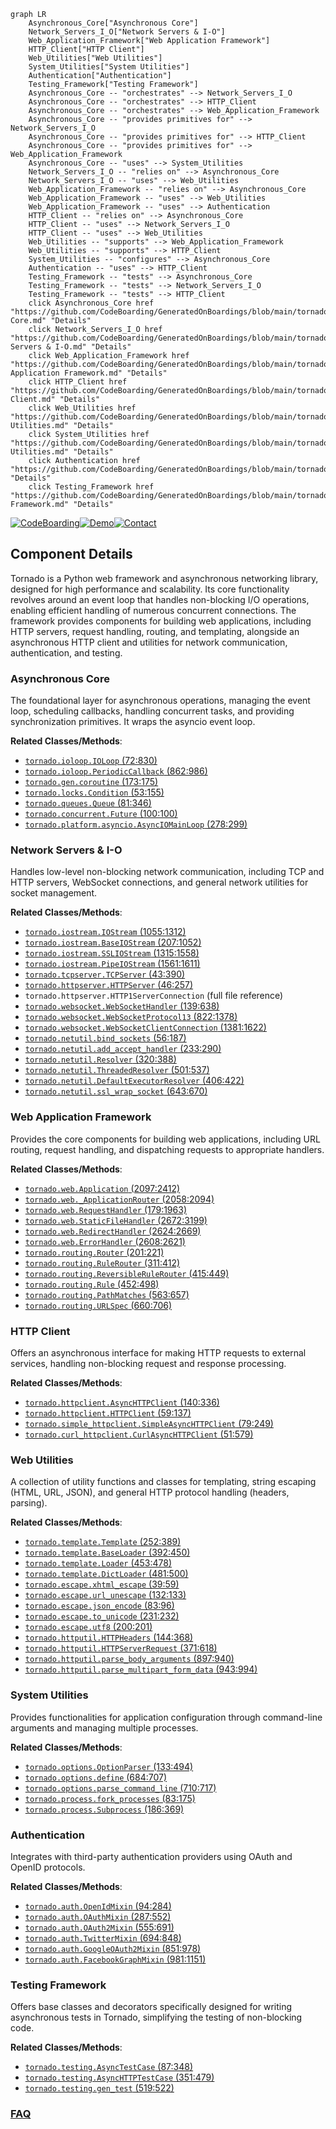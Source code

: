 ```mermaid
graph LR
    Asynchronous_Core["Asynchronous Core"]
    Network_Servers_I_O["Network Servers & I-O"]
    Web_Application_Framework["Web Application Framework"]
    HTTP_Client["HTTP Client"]
    Web_Utilities["Web Utilities"]
    System_Utilities["System Utilities"]
    Authentication["Authentication"]
    Testing_Framework["Testing Framework"]
    Asynchronous_Core -- "orchestrates" --> Network_Servers_I_O
    Asynchronous_Core -- "orchestrates" --> HTTP_Client
    Asynchronous_Core -- "orchestrates" --> Web_Application_Framework
    Asynchronous_Core -- "provides primitives for" --> Network_Servers_I_O
    Asynchronous_Core -- "provides primitives for" --> HTTP_Client
    Asynchronous_Core -- "provides primitives for" --> Web_Application_Framework
    Asynchronous_Core -- "uses" --> System_Utilities
    Network_Servers_I_O -- "relies on" --> Asynchronous_Core
    Network_Servers_I_O -- "uses" --> Web_Utilities
    Web_Application_Framework -- "relies on" --> Asynchronous_Core
    Web_Application_Framework -- "uses" --> Web_Utilities
    Web_Application_Framework -- "uses" --> Authentication
    HTTP_Client -- "relies on" --> Asynchronous_Core
    HTTP_Client -- "uses" --> Network_Servers_I_O
    HTTP_Client -- "uses" --> Web_Utilities
    Web_Utilities -- "supports" --> Web_Application_Framework
    Web_Utilities -- "supports" --> HTTP_Client
    System_Utilities -- "configures" --> Asynchronous_Core
    Authentication -- "uses" --> HTTP_Client
    Testing_Framework -- "tests" --> Asynchronous_Core
    Testing_Framework -- "tests" --> Network_Servers_I_O
    Testing_Framework -- "tests" --> HTTP_Client
    click Asynchronous_Core href "https://github.com/CodeBoarding/GeneratedOnBoardings/blob/main/tornado/Asynchronous Core.md" "Details"
    click Network_Servers_I_O href "https://github.com/CodeBoarding/GeneratedOnBoardings/blob/main/tornado/Network Servers & I-O.md" "Details"
    click Web_Application_Framework href "https://github.com/CodeBoarding/GeneratedOnBoardings/blob/main/tornado/Web Application Framework.md" "Details"
    click HTTP_Client href "https://github.com/CodeBoarding/GeneratedOnBoardings/blob/main/tornado/HTTP Client.md" "Details"
    click Web_Utilities href "https://github.com/CodeBoarding/GeneratedOnBoardings/blob/main/tornado/Web Utilities.md" "Details"
    click System_Utilities href "https://github.com/CodeBoarding/GeneratedOnBoardings/blob/main/tornado/System Utilities.md" "Details"
    click Authentication href "https://github.com/CodeBoarding/GeneratedOnBoardings/blob/main/tornado/Authentication.md" "Details"
    click Testing_Framework href "https://github.com/CodeBoarding/GeneratedOnBoardings/blob/main/tornado/Testing Framework.md" "Details"
```
[![CodeBoarding](https://img.shields.io/badge/Generated%20by-CodeBoarding-9cf?style=flat-square)](https://github.com/CodeBoarding/GeneratedOnBoardings)[![Demo](https://img.shields.io/badge/Try%20our-Demo-blue?style=flat-square)](https://www.codeboarding.org/demo)[![Contact](https://img.shields.io/badge/Contact%20us%20-%20contact@codeboarding.org-lightgrey?style=flat-square)](mailto:contact@codeboarding.org)

## Component Details

Tornado is a Python web framework and asynchronous networking library, designed for high performance and scalability. Its core functionality revolves around an event loop that handles non-blocking I/O operations, enabling efficient handling of numerous concurrent connections. The framework provides components for building web applications, including HTTP servers, request handling, routing, and templating, alongside an asynchronous HTTP client and utilities for network communication, authentication, and testing.

### Asynchronous Core
The foundational layer for asynchronous operations, managing the event loop, scheduling callbacks, handling concurrent tasks, and providing synchronization primitives. It wraps the asyncio event loop.


**Related Classes/Methods**:

- <a href="https://github.com/tornadoweb/tornado/blob/master/tornado/ioloop.py#L72-L830" target="_blank" rel="noopener noreferrer">`tornado.ioloop.IOLoop` (72:830)</a>
- <a href="https://github.com/tornadoweb/tornado/blob/master/tornado/ioloop.py#L862-L986" target="_blank" rel="noopener noreferrer">`tornado.ioloop.PeriodicCallback` (862:986)</a>
- <a href="https://github.com/tornadoweb/tornado/blob/master/tornado/gen.py#L173-L175" target="_blank" rel="noopener noreferrer">`tornado.gen.coroutine` (173:175)</a>
- <a href="https://github.com/tornadoweb/tornado/blob/master/tornado/locks.py#L53-L155" target="_blank" rel="noopener noreferrer">`tornado.locks.Condition` (53:155)</a>
- <a href="https://github.com/tornadoweb/tornado/blob/master/tornado/queues.py#L81-L346" target="_blank" rel="noopener noreferrer">`tornado.queues.Queue` (81:346)</a>
- <a href="https://github.com/tornadoweb/tornado/blob/master/tornado/concurrent.py#L100-L100" target="_blank" rel="noopener noreferrer">`tornado.concurrent.Future` (100:100)</a>
- <a href="https://github.com/tornadoweb/tornado/blob/master/tornado/platform/asyncio.py#L278-L299" target="_blank" rel="noopener noreferrer">`tornado.platform.asyncio.AsyncIOMainLoop` (278:299)</a>


### Network Servers & I-O
Handles low-level non-blocking network communication, including TCP and HTTP servers, WebSocket connections, and general network utilities for socket management.


**Related Classes/Methods**:

- <a href="https://github.com/tornadoweb/tornado/blob/master/tornado/iostream.py#L1055-L1312" target="_blank" rel="noopener noreferrer">`tornado.iostream.IOStream` (1055:1312)</a>
- <a href="https://github.com/tornadoweb/tornado/blob/master/tornado/iostream.py#L207-L1052" target="_blank" rel="noopener noreferrer">`tornado.iostream.BaseIOStream` (207:1052)</a>
- <a href="https://github.com/tornadoweb/tornado/blob/master/tornado/iostream.py#L1315-L1558" target="_blank" rel="noopener noreferrer">`tornado.iostream.SSLIOStream` (1315:1558)</a>
- <a href="https://github.com/tornadoweb/tornado/blob/master/tornado/iostream.py#L1561-L1611" target="_blank" rel="noopener noreferrer">`tornado.iostream.PipeIOStream` (1561:1611)</a>
- <a href="https://github.com/tornadoweb/tornado/blob/master/tornado/tcpserver.py#L43-L390" target="_blank" rel="noopener noreferrer">`tornado.tcpserver.TCPServer` (43:390)</a>
- <a href="https://github.com/tornadoweb/tornado/blob/master/tornado/httpserver.py#L46-L257" target="_blank" rel="noopener noreferrer">`tornado.httpserver.HTTPServer` (46:257)</a>
- `tornado.httpserver.HTTP1ServerConnection` (full file reference)
- <a href="https://github.com/tornadoweb/tornado/blob/master/tornado/websocket.py#L139-L638" target="_blank" rel="noopener noreferrer">`tornado.websocket.WebSocketHandler` (139:638)</a>
- <a href="https://github.com/tornadoweb/tornado/blob/master/tornado/websocket.py#L822-L1378" target="_blank" rel="noopener noreferrer">`tornado.websocket.WebSocketProtocol13` (822:1378)</a>
- <a href="https://github.com/tornadoweb/tornado/blob/master/tornado/websocket.py#L1381-L1622" target="_blank" rel="noopener noreferrer">`tornado.websocket.WebSocketClientConnection` (1381:1622)</a>
- <a href="https://github.com/tornadoweb/tornado/blob/master/tornado/netutil.py#L56-L187" target="_blank" rel="noopener noreferrer">`tornado.netutil.bind_sockets` (56:187)</a>
- <a href="https://github.com/tornadoweb/tornado/blob/master/tornado/netutil.py#L233-L290" target="_blank" rel="noopener noreferrer">`tornado.netutil.add_accept_handler` (233:290)</a>
- <a href="https://github.com/tornadoweb/tornado/blob/master/tornado/netutil.py#L320-L388" target="_blank" rel="noopener noreferrer">`tornado.netutil.Resolver` (320:388)</a>
- <a href="https://github.com/tornadoweb/tornado/blob/master/tornado/netutil.py#L501-L537" target="_blank" rel="noopener noreferrer">`tornado.netutil.ThreadedResolver` (501:537)</a>
- <a href="https://github.com/tornadoweb/tornado/blob/master/tornado/netutil.py#L406-L422" target="_blank" rel="noopener noreferrer">`tornado.netutil.DefaultExecutorResolver` (406:422)</a>
- <a href="https://github.com/tornadoweb/tornado/blob/master/tornado/netutil.py#L643-L670" target="_blank" rel="noopener noreferrer">`tornado.netutil.ssl_wrap_socket` (643:670)</a>


### Web Application Framework
Provides the core components for building web applications, including URL routing, request handling, and dispatching requests to appropriate handlers.


**Related Classes/Methods**:

- <a href="https://github.com/tornadoweb/tornado/blob/master/tornado/web.py#L2097-L2412" target="_blank" rel="noopener noreferrer">`tornado.web.Application` (2097:2412)</a>
- <a href="https://github.com/tornadoweb/tornado/blob/master/tornado/web.py#L2058-L2094" target="_blank" rel="noopener noreferrer">`tornado.web._ApplicationRouter` (2058:2094)</a>
- <a href="https://github.com/tornadoweb/tornado/blob/master/tornado/web.py#L179-L1963" target="_blank" rel="noopener noreferrer">`tornado.web.RequestHandler` (179:1963)</a>
- <a href="https://github.com/tornadoweb/tornado/blob/master/tornado/web.py#L2672-L3199" target="_blank" rel="noopener noreferrer">`tornado.web.StaticFileHandler` (2672:3199)</a>
- <a href="https://github.com/tornadoweb/tornado/blob/master/tornado/web.py#L2624-L2669" target="_blank" rel="noopener noreferrer">`tornado.web.RedirectHandler` (2624:2669)</a>
- <a href="https://github.com/tornadoweb/tornado/blob/master/tornado/web.py#L2608-L2621" target="_blank" rel="noopener noreferrer">`tornado.web.ErrorHandler` (2608:2621)</a>
- <a href="https://github.com/tornadoweb/tornado/blob/master/tornado/routing.py#L201-L221" target="_blank" rel="noopener noreferrer">`tornado.routing.Router` (201:221)</a>
- <a href="https://github.com/tornadoweb/tornado/blob/master/tornado/routing.py#L311-L412" target="_blank" rel="noopener noreferrer">`tornado.routing.RuleRouter` (311:412)</a>
- <a href="https://github.com/tornadoweb/tornado/blob/master/tornado/routing.py#L415-L449" target="_blank" rel="noopener noreferrer">`tornado.routing.ReversibleRuleRouter` (415:449)</a>
- <a href="https://github.com/tornadoweb/tornado/blob/master/tornado/routing.py#L452-L498" target="_blank" rel="noopener noreferrer">`tornado.routing.Rule` (452:498)</a>
- <a href="https://github.com/tornadoweb/tornado/blob/master/tornado/routing.py#L563-L657" target="_blank" rel="noopener noreferrer">`tornado.routing.PathMatches` (563:657)</a>
- <a href="https://github.com/tornadoweb/tornado/blob/master/tornado/routing.py#L660-L706" target="_blank" rel="noopener noreferrer">`tornado.routing.URLSpec` (660:706)</a>


### HTTP Client
Offers an asynchronous interface for making HTTP requests to external services, handling non-blocking request and response processing.


**Related Classes/Methods**:

- <a href="https://github.com/tornadoweb/tornado/blob/master/tornado/httpclient.py#L140-L336" target="_blank" rel="noopener noreferrer">`tornado.httpclient.AsyncHTTPClient` (140:336)</a>
- <a href="https://github.com/tornadoweb/tornado/blob/master/tornado/httpclient.py#L59-L137" target="_blank" rel="noopener noreferrer">`tornado.httpclient.HTTPClient` (59:137)</a>
- <a href="https://github.com/tornadoweb/tornado/blob/master/tornado/simple_httpclient.py#L79-L249" target="_blank" rel="noopener noreferrer">`tornado.simple_httpclient.SimpleAsyncHTTPClient` (79:249)</a>
- <a href="https://github.com/tornadoweb/tornado/blob/master/tornado/curl_httpclient.py#L51-L579" target="_blank" rel="noopener noreferrer">`tornado.curl_httpclient.CurlAsyncHTTPClient` (51:579)</a>


### Web Utilities
A collection of utility functions and classes for templating, string escaping (HTML, URL, JSON), and general HTTP protocol handling (headers, parsing).


**Related Classes/Methods**:

- <a href="https://github.com/tornadoweb/tornado/blob/master/tornado/template.py#L252-L389" target="_blank" rel="noopener noreferrer">`tornado.template.Template` (252:389)</a>
- <a href="https://github.com/tornadoweb/tornado/blob/master/tornado/template.py#L392-L450" target="_blank" rel="noopener noreferrer">`tornado.template.BaseLoader` (392:450)</a>
- <a href="https://github.com/tornadoweb/tornado/blob/master/tornado/template.py#L453-L478" target="_blank" rel="noopener noreferrer">`tornado.template.Loader` (453:478)</a>
- <a href="https://github.com/tornadoweb/tornado/blob/master/tornado/template.py#L481-L500" target="_blank" rel="noopener noreferrer">`tornado.template.DictLoader` (481:500)</a>
- <a href="https://github.com/tornadoweb/tornado/blob/master/tornado/escape.py#L39-L59" target="_blank" rel="noopener noreferrer">`tornado.escape.xhtml_escape` (39:59)</a>
- <a href="https://github.com/tornadoweb/tornado/blob/master/tornado/escape.py#L132-L133" target="_blank" rel="noopener noreferrer">`tornado.escape.url_unescape` (132:133)</a>
- <a href="https://github.com/tornadoweb/tornado/blob/master/tornado/escape.py#L83-L96" target="_blank" rel="noopener noreferrer">`tornado.escape.json_encode` (83:96)</a>
- <a href="https://github.com/tornadoweb/tornado/blob/master/tornado/escape.py#L231-L232" target="_blank" rel="noopener noreferrer">`tornado.escape.to_unicode` (231:232)</a>
- <a href="https://github.com/tornadoweb/tornado/blob/master/tornado/escape.py#L200-L201" target="_blank" rel="noopener noreferrer">`tornado.escape.utf8` (200:201)</a>
- <a href="https://github.com/tornadoweb/tornado/blob/master/tornado/httputil.py#L144-L368" target="_blank" rel="noopener noreferrer">`tornado.httputil.HTTPHeaders` (144:368)</a>
- <a href="https://github.com/tornadoweb/tornado/blob/master/tornado/httputil.py#L371-L618" target="_blank" rel="noopener noreferrer">`tornado.httputil.HTTPServerRequest` (371:618)</a>
- <a href="https://github.com/tornadoweb/tornado/blob/master/tornado/httputil.py#L897-L940" target="_blank" rel="noopener noreferrer">`tornado.httputil.parse_body_arguments` (897:940)</a>
- <a href="https://github.com/tornadoweb/tornado/blob/master/tornado/httputil.py#L943-L994" target="_blank" rel="noopener noreferrer">`tornado.httputil.parse_multipart_form_data` (943:994)</a>


### System Utilities
Provides functionalities for application configuration through command-line arguments and managing multiple processes.


**Related Classes/Methods**:

- <a href="https://github.com/tornadoweb/tornado/blob/master/tornado/options.py#L133-L494" target="_blank" rel="noopener noreferrer">`tornado.options.OptionParser` (133:494)</a>
- <a href="https://github.com/tornadoweb/tornado/blob/master/tornado/options.py#L684-L707" target="_blank" rel="noopener noreferrer">`tornado.options.define` (684:707)</a>
- <a href="https://github.com/tornadoweb/tornado/blob/master/tornado/options.py#L710-L717" target="_blank" rel="noopener noreferrer">`tornado.options.parse_command_line` (710:717)</a>
- <a href="https://github.com/tornadoweb/tornado/blob/master/tornado/process.py#L83-L175" target="_blank" rel="noopener noreferrer">`tornado.process.fork_processes` (83:175)</a>
- <a href="https://github.com/tornadoweb/tornado/blob/master/tornado/process.py#L186-L369" target="_blank" rel="noopener noreferrer">`tornado.process.Subprocess` (186:369)</a>


### Authentication
Integrates with third-party authentication providers using OAuth and OpenID protocols.


**Related Classes/Methods**:

- <a href="https://github.com/tornadoweb/tornado/blob/master/tornado/auth.py#L94-L284" target="_blank" rel="noopener noreferrer">`tornado.auth.OpenIdMixin` (94:284)</a>
- <a href="https://github.com/tornadoweb/tornado/blob/master/tornado/auth.py#L287-L552" target="_blank" rel="noopener noreferrer">`tornado.auth.OAuthMixin` (287:552)</a>
- <a href="https://github.com/tornadoweb/tornado/blob/master/tornado/auth.py#L555-L691" target="_blank" rel="noopener noreferrer">`tornado.auth.OAuth2Mixin` (555:691)</a>
- <a href="https://github.com/tornadoweb/tornado/blob/master/tornado/auth.py#L694-L848" target="_blank" rel="noopener noreferrer">`tornado.auth.TwitterMixin` (694:848)</a>
- <a href="https://github.com/tornadoweb/tornado/blob/master/tornado/auth.py#L851-L978" target="_blank" rel="noopener noreferrer">`tornado.auth.GoogleOAuth2Mixin` (851:978)</a>
- <a href="https://github.com/tornadoweb/tornado/blob/master/tornado/auth.py#L981-L1151" target="_blank" rel="noopener noreferrer">`tornado.auth.FacebookGraphMixin` (981:1151)</a>


### Testing Framework
Offers base classes and decorators specifically designed for writing asynchronous tests in Tornado, simplifying the testing of non-blocking code.


**Related Classes/Methods**:

- <a href="https://github.com/tornadoweb/tornado/blob/master/tornado/testing.py#L87-L348" target="_blank" rel="noopener noreferrer">`tornado.testing.AsyncTestCase` (87:348)</a>
- <a href="https://github.com/tornadoweb/tornado/blob/master/tornado/testing.py#L351-L479" target="_blank" rel="noopener noreferrer">`tornado.testing.AsyncHTTPTestCase` (351:479)</a>
- <a href="https://github.com/tornadoweb/tornado/blob/master/tornado/testing.py#L519-L522" target="_blank" rel="noopener noreferrer">`tornado.testing.gen_test` (519:522)</a>




### [FAQ](https://github.com/CodeBoarding/GeneratedOnBoardings/tree/main?tab=readme-ov-file#faq)